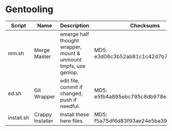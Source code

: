 # Gentooling
Script | Name | Description | Checksums
------ | ---- | ----------- | ---------
mm.sh | Merge Master | emerge half thought wrapper, mount & unmount tmpfs, use genlop. | MD5: e3d06c3b52ab81c1c42d7b76e09f5026
ed.sh | Git Wrapper | edit file, commit if changed, push if needful. | MD5: e5fb4a895ebc795c8db978eb9f3b78c5 | MD5: a9d76defd4cf03e5127c41838be96e17 | MD5: 833652a10f3ba76b6d19503b52103eb2 | MD5: 0415052d98034d6cdbb1fa469f9752ee
install.sh | Crappy Installer | Install these here files. | MD5: f5a75df6d83f93ae24e5ba397cbcac13
